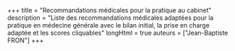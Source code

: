 +++
title = "Recommandations médicales pour la pratique au cabinet"
description = "Liste des recommandations médicales adaptées pour la pratique en médecine générale avec le bilan initial, la prise en charge adaptée et les scores cliquables"
longHtml = true
auteurs = ["Jean-Baptiste FRON"]
+++
